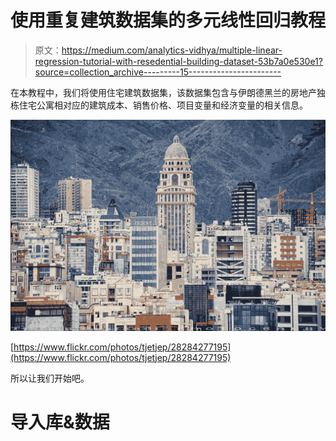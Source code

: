 # 使用重复建筑数据集的多元线性回归教程

> 原文：<https://medium.com/analytics-vidhya/multiple-linear-regression-tutorial-with-resedential-building-dataset-53b7a0e530e1?source=collection_archive---------15----------------------->

在本教程中，我们将使用住宅建筑数据集，该数据集包含与伊朗德黑兰的房地产独栋住宅公寓相对应的建筑成本、销售价格、项目变量和经济变量的相关信息。

![](img/749fdd6b0e14c4aa63688ba881a1285d.png)

[https://www.flickr.com/photos/tjetjep/28284277195](https://www.flickr.com/photos/tjetjep/28284277195)

所以让我们开始吧。

# **导入库&数据**